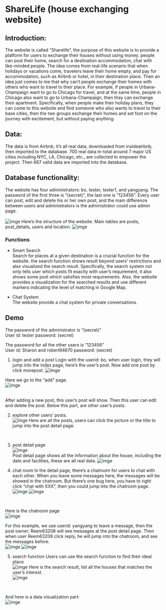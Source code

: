 # ShareLife (house exchanging website)

## Introduction:
The website is called “Sharelife”, the purpose of this website is to provide a platform for users to exchange their houses without using money. people can post their home, search for a destination accommodation, chat with like-minded people. The idea comes from real-life scenario that when holidays or vacations come, travelers leave their home empty, and pay for accommodation, such as Airbnb or hotel, in their destination place. Then an idea just comes to me that why can’t people exchange their homes with others who want to travel to their place. 
For example, if people in Urbana-Champaign want to go to Chicago for travel, and at the same time, people in Chicago also want to go to Urbana-Champaign, then they can exchange their apartment. Specifically, when people make their holiday plans, they can come to this website and find someone who also wants to travel to their base cities, then the two groups exchange their homes and set foot on the journey with excitement, but without paying anything.

## Data: 
The data is from Airbnb, it’s all real data, downloaded from insideairbnb, then imported to the database. 700 real data in-total around 7 major US cities including NYC, LA, Chicago, etc., are collected to empower the project. Then 667 valid data are imported into the database.


## Database functionality:
The website has four administrators: bo, tester, tester1, and yangyang.
The password of the first three is “(secret)”, the last one is “123456”. 
Every user can post, edit and delete his or her own post, and the main difference between users and administrators is the administrator could use admin page.
<br><br>
![imge](https://github.com/BoZhao0817/shareLifeWeb/blob/master/Picture1.png)
Here’s the structure of the website. Main tables are posts, post_details, users and location.
![imge](https://github.com/BoZhao0817/shareLifeWeb/blob/master/Picture2.png)
 


### Functions
* Smart Search<br>
Search for places at a given destination is a crucial function for the website. the search function shows result beyond users’ restrictions and also visualized the search result. Specifically, the search system not only tells user which posts fit exactly with user’s requirement, it also shows some post which satisfies most requirements.  Also, the website provides a visualization for the searched results and use different markers indicating the level of matching in Google Map. 

* Chat System<br>
The website provide a chat system for private conversations. 


## Demo 
The password of the administrator is “(secret)”
<br> User id: tester          password: (secret)<br>

The password for all the other users is “123456”
<br>User id: Sharon and robert94670          password: (secret)<br>

1. login and add a post
Login with the userid: bo, when user login, they will jump into the index page, here’s the user’s post. Now add one post by click morepost.
![imge](https://github.com/BoZhao0817/shareLifeWeb/blob/master/Picture3.png)
  
Here we go to the “add” page.<br>
![imge](https://github.com/BoZhao0817/shareLifeWeb/blob/master/Picture4.png)

<br>
After adding a new post, this user’s post will show. Then this user can edit and delete the post.
Below this part, are other user’s posts.


2. explore other users’ posts.<br>
![imge](https://github.com/BoZhao0817/shareLifeWeb/blob/master/Picture6.png)
Here are all the posts, users can click the picture or the title to jump into the post detail page.
<br>

3. post detail page<br>
![imge](https://github.com/BoZhao0817/shareLifeWeb/blob/master/Picture7.png)
<br>Post detail page shows all the information about the house, including the date and facilities, these are all real data.
![imge](https://github.com/BoZhao0817/shareLifeWeb/blob/master/Picture8.png)


4. chat room
In the detail page, there’s a chatroom for users to chat with each other. When you leave some messages here, the messages will be showed in the chatroom. But there’s one bug here, you have to right click “chat with XXX”, then you could jump into the chatroom page.
![imge](https://github.com/BoZhao0817/shareLifeWeb/blob/master/Picture9.png)
![imge](https://github.com/BoZhao0817/shareLifeWeb/blob/master/Picture10.png)
<br>
   
Here is the chatroom page<br>
![imge](https://github.com/BoZhao0817/shareLifeWeb/blob/master/Picture11.png) 

For this example, we use userid: yangyang to leave a message, then the post owner: Reem63208 will see messages at the post detail page. Then when user Reem63208 click reply, he will jump into the chatroom, and see the messages before.<br>
![imge](https://github.com/BoZhao0817/shareLifeWeb/blob/master/Picture12.png)
![imge](https://github.com/BoZhao0817/shareLifeWeb/blob/master/Picture13.png)
<br>
    
5. search function
Users can use the search function to find their ideal place<br>
![imge](https://github.com/BoZhao0817/shareLifeWeb/blob/master/Picture14.png)
Here is the search result, list all the houses that matches the user’s interest.<br>
![imge](https://github.com/BoZhao0817/shareLifeWeb/blob/master/Picture15.png)
<br>

And here is a data visualization part:<br>
![imge](https://github.com/BoZhao0817/shareLifeWeb/blob/master/Picture16.png)

